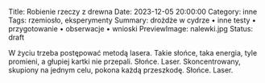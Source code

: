 Title: Robienie rzeczy z drewna
Date: 2023-12-05 20:00:00
Category: inne
Tags: rzemiosło, eksperymenty
Summary: drożdże w cydrze • inne testy • przygotowanie • obserwacje • wnioski
PreviewImage: nalewki.jpg
Status: draft

W życiu trzeba postępować metodą lasera. Takie słońce, taka energia, tyle promieni, a głupiej kartki nie przepali. Słońce. Laser. Skoncentrowany, skupiony na jednym celu, pokona każdą przeszkodę. Słońce. Laser.